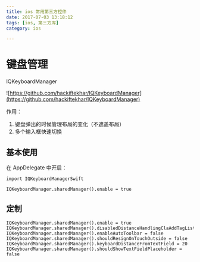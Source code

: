 ```yaml
---
title: ios 常用第三方控件
date: 2017-07-03 13:18:12
tags: [ios, 第三方库]
category: ios

---
```


# 键盘管理

IQKeyboardManager

![https://github.com/hackiftekhar/IQKeyboardManager](https://github.com/hackiftekhar/IQKeyboardManager)

作用：

1. 键盘弹出的时候管理布局的变化（不遮盖布局）
2. 多个输入框快速切换

## 基本使用

在 AppDelegate 中开启：

```
import IQKeyboardManagerSwift

IQKeyboardManager.sharedManager().enable = true

```

## 定制

```
IQKeyboardManager.sharedManager().enable = true
IQKeyboardManager.sharedManager().disabledDistanceHandlingClaAddTagListViewController.self]
IQKeyboardManager.sharedManager().enableAutoToolbar = false
IQKeyboardManager.sharedManager().shouldResignOnTouchOutside = false
IQKeyboardManager.sharedManager().keyboardDistanceFromTextField = 20
IQKeyboardManager.sharedManager().shouldShowTextFieldPlaceholder = false
```